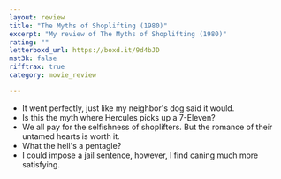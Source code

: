 ```yaml
---
layout: review
title: "The Myths of Shoplifting (1980)"
excerpt: "My review of The Myths of Shoplifting (1980)"
rating: ""
letterboxd_url: https://boxd.it/9d4bJD
mst3k: false
rifftrax: true
category: movie_review

---
```


* It went perfectly, just like my neighbor's dog said it would.
* Is this the myth where Hercules picks up a 7-Eleven?
* We all pay for the selfishness of shoplifters. But the romance of their untamed hearts is worth it.
* What the hell's a pentagle?
* I could impose a jail sentence, however, I find caning much more satisfying.
